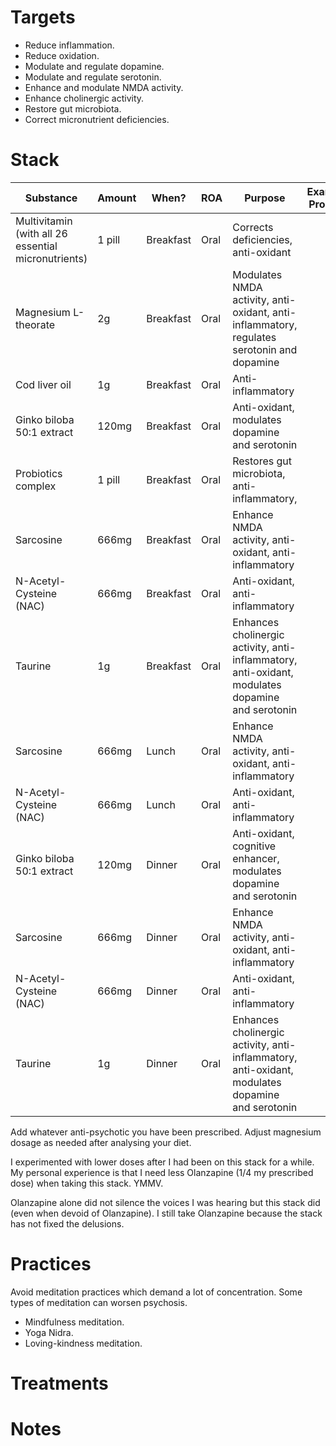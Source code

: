 # Targets
- Reduce inflammation.
- Reduce oxidation.
- Modulate and regulate dopamine.
- Modulate and regulate serotonin.
- Enhance and modulate NMDA activity.
- Enhance cholinergic activity.
- Restore gut microbiota.
- Correct micronutrient deficiencies.

# Stack
| Substance                                           | Amount | When?     | ROA  | Purpose                                                                                          | Example Product |
| --------------------------------------------------- | ------ | --------- | ---- | ------------------------------------------------------------------------------------------------ | --------------- |
| Multivitamin (with all 26 essential micronutrients) | 1 pill | Breakfast | Oral | Corrects deficiencies, anti-oxidant                                                              |                 |
| Magnesium L-theorate                                | 2g     | Breakfast | Oral | Modulates NMDA activity, anti-oxidant, anti-inflammatory, regulates serotonin and dopamine       |                 |
| Cod liver oil                                       | 1g     | Breakfast | Oral | Anti-inflammatory                                                                                |                 |
| Ginko biloba 50:1 extract                           | 120mg  | Breakfast | Oral | Anti-oxidant, modulates dopamine and serotonin                                                   |                 |
| Probiotics complex                                  | 1 pill | Breakfast | Oral | Restores gut microbiota, anti-inflammatory,                                                      |                 |
| Sarcosine                                           | 666mg  | Breakfast | Oral | Enhance NMDA activity, anti-oxidant, anti-inflammatory                                           |                 |
| N-Acetyl-Cysteine (NAC)                             | 666mg  | Breakfast | Oral | Anti-oxidant, anti-inflammatory                                                                  |                 |
| Taurine                                             | 1g     | Breakfast | Oral | Enhances cholinergic activity, anti-inflammatory, anti-oxidant, modulates dopamine and serotonin |                 |
| Sarcosine                                           | 666mg  | Lunch     | Oral | Enhance NMDA activity, anti-oxidant, anti-inflammatory                                           |                 |
| N-Acetyl-Cysteine (NAC)                             | 666mg  | Lunch     | Oral | Anti-oxidant, anti-inflammatory                                                                  |                 |
| Ginko biloba 50:1 extract                           | 120mg  | Dinner    | Oral | Anti-oxidant, cognitive enhancer, modulates dopamine and serotonin                               |                 |
| Sarcosine                                           | 666mg  | Dinner    | Oral | Enhance NMDA activity, anti-oxidant, anti-inflammatory                                           |                 |
| N-Acetyl-Cysteine (NAC)                             | 666mg  | Dinner    | Oral | Anti-oxidant, anti-inflammatory                                                                  |                 |
| Taurine                                             | 1g     | Dinner    | Oral | Enhances cholinergic activity, anti-inflammatory, anti-oxidant, modulates dopamine and serotonin |                 |

Add whatever anti-psychotic you have been prescribed. Adjust magnesium dosage as needed after analysing your diet.

I experimented with lower doses after I had been on this stack for a while. My personal experience is that I need less Olanzapine (1/4 my prescribed dose) when taking this stack. YMMV.

Olanzapine alone did not silence the voices I was hearing but this stack did (even when devoid of Olanzapine). I still take Olanzapine because the stack has not fixed the delusions.

# Practices
Avoid meditation practices which demand a lot of concentration. Some types of meditation can worsen psychosis.

- Mindfulness meditation.
- Yoga Nidra.
- Loving-kindness meditation.

# Treatments

# Notes
